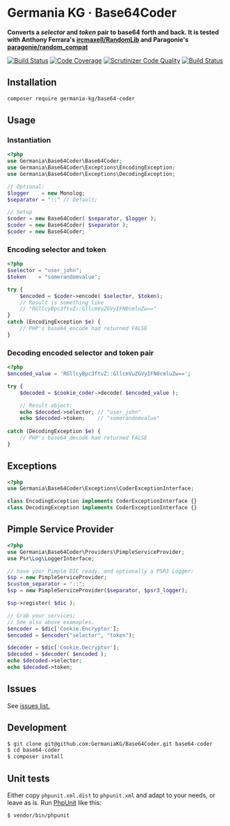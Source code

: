 # Germania KG · Base64Coder

**Converts a *selector* and *token* pair to base64 forth and back. It is tested with Anthony Ferrara's [ircmaxell/RandomLib](https://github.com/ircmaxell/RandomLib) and Paragonie's [paragonie/random_compat](https://github.com/paragonie/random_compat)**

[![Build Status](https://travis-ci.org/GermaniaKG/Base64Coder.svg?branch=master)](https://travis-ci.org/GermaniaKG/Base64Coder)
[![Code Coverage](https://scrutinizer-ci.com/g/GermaniaKG/Base64Coder/badges/coverage.png?b=master)](https://scrutinizer-ci.com/g/GermaniaKG/Base64Coder/?branch=master)
[![Scrutinizer Code Quality](https://scrutinizer-ci.com/g/GermaniaKG/Base64Coder/badges/quality-score.png?b=master)](https://scrutinizer-ci.com/g/GermaniaKG/Base64Coder/?branch=master)
[![Build Status](https://scrutinizer-ci.com/g/GermaniaKG/Base64Coder/badges/build.png?b=master)](https://scrutinizer-ci.com/g/GermaniaKG/Base64Coder/build-status/master)

## Installation

```bash
composer require germania-kg/base64-coder
```


## Usage


### Instantiation
```php
<?php
use Germania\Base64Coder\Base64Coder;
use Germania\Base64Coder\Exceptions\EncodingException;
use Germania\Base64Coder\Exceptions\DecodingException;

// Optional:
$logger    = new Monolog;
$separator = "::" // Default;

// Setup
$coder = new Base64Coder( $separator, $logger );
$coder = new Base64Coder( $separator );
$coder = new Base64Coder;
```


### Encoding selector and token
```php
<?php
$selector = "user_john";
$token    = "somerandomvalue";

try {
	$encoded = $coder->encode( $selector, $token);
	// Result is something like
	// "RGllcyBpc3ftvZ::GllcmVuZGVyIFN0cmluZw=="
} 
catch (EncodingException $e) {
	// PHP's base64_encode had returned FALSE
}
```

### Decoding encoded selector and token pair

```php
<?php
$encoded_value = 'RGllcyBpc3ftvZ::GllcmVuZGVyIFN0cmluZw==';

try {
	$decoded = $cookie_coder->decode( $encoded_value );

	// Result object:
	echo $decoded->selector; // "user_john"
	echo $decoded->token;    // "somerandomvalue"
	
catch (DecodingException $e) {
	// PHP's base64_decode had returned FALSE
}

```

## Exceptions

```php
<?php
use Germania\Base64Coder\Exceptions\CoderExceptionInterface;

class EncodingException implements CoderExceptionInterface {}
class DecodingException implements CoderExceptionInterface {}
```

## Pimple Service Provider

```php
<?php
use Germania\Base64Coder\Providers\PimpleServiceProvider;
use Psr\Log\LoggerInterface;

// have your Pimple DIC ready, and optionally a PSR3 Logger:
$sp = new PimpleServiceProvider;
$custom_separator = "::";
$sp = new PimpleServiceProvider($separator, $psr3_logger);

$sp->register( $dic );

// Grab your services;
// See also above examaples.
$encoder = $dic['Cookie.Encryptor'];
$encoded = $encoder("selector", "token");

$decoder = $dic['Cookie.Decryptor'];
$decoded = $decoder( $encoded );
echo $decoded->selector;
echo $decoded->token;

```

## Issues

See [issues list.][i0]

[i0]: https://github.com/GermaniaKG/Base64Coder/issues 

## Development

```bash
$ git clone git@github.com:GermaniaKG/Base64Coder.git base64-coder
$ cd base64-coder
$ composer install
```

## Unit tests

Either copy `phpunit.xml.dist` to `phpunit.xml` and adapt to your needs, or leave as is. 
Run [PhpUnit](https://phpunit.de/) like this:

```bash
$ vendor/bin/phpunit
```
